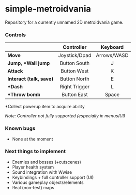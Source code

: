 # simple-metroidvania
Repository for a currently unnamed 2D metroidvania game.

### Controls
|  | Controller | Keyboard |
| - | :---: | :---: |
| **Move** | Joystick/Dpad | Arrows/WASD |
| **Jump, \*Wall jump** | Button South | J |
| **Attack** | Button West | K |
| **Interact (talk, save)** | Button North | E |
| **\*Dash** | Right Trigger | L |
| **\*Throw bomb** | Button East | Space |

\*Collect powerup item to acquire ability

*Note: Controller not fully supported (especially in menus/UI)*

### Known bugs
- None at the moment

### Next things to implement
- Enemies and bosses (+cutscenes)
- Player health system
- Sound integration with Wwise
- Keybindings + full controller support (UI)
- Various gameplay objects/elements
- Real (non-test) maps

